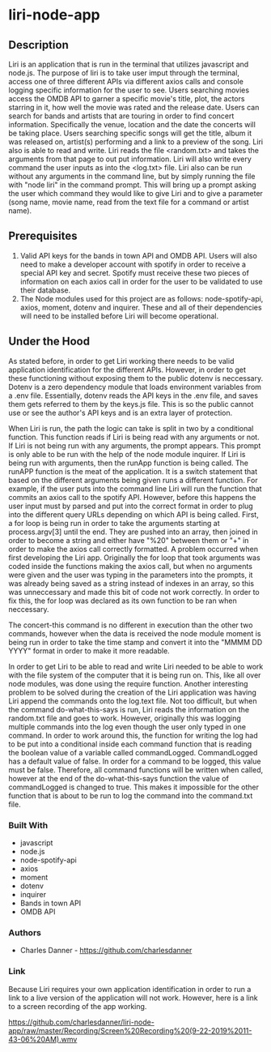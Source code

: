 # liri-node-app

## Description

Liri is an application that is run in the terminal that utilizes javascript and node.js. The purpose of liri is to take user imput through the terminal, access one of three different APIs via different axios calls and console logging specific information for the user to see. Users searching movies access the OMDB API to garner a specific movie's title, plot, the actors starring in it, how well the movie was rated and the release date. Users can search for bands and artists that are touring in order to find concert information. Specifically the venue, location and the date the concerts will be taking place. Users searching specific songs will get the title, album it was released on, artist(s) performing and a link to a preview of the song. Liri also is able to read and write. Liri reads the file <random.txt> and takes the arguments from that page to out put information. Liri will also write every command the user inputs as into the <log.txt> file. Liri also can be run without any arguments in the command line, but by simply running the file with "node liri" in the command prompt. This will bring up a prompt asking the user which command they would like to give Liri and to give a parameter (song name, movie name, read from the text file for a command or artist name). 

## Prerequisites

1. Valid API keys for the bands in town API and OMDB API. Users will also need to make a developer account with spotify in order to receive a special API key and secret. Spotify must receive these two pieces of information on each axios call in order for the user to be validated to use their database. 
2. The Node modules used for this project are as follows: node-spotify-api, axios, moment, dotenv and inquirer. These and all of their dependencies will need to be installed before Liri will become operational.

## Under the Hood

As stated before, in order to get Liri working there needs to be valid application identification for the different APIs. However, in order to get these functioning without exposing them to the public dotenv is neccessary. Dotenv is a zero dependency module that loads environment variables from a .env file. Essentially, dotenv reads the API keys in the .env file, and saves them gets referred to them by the keys.js file. This is so the public cannot use or see the author's API keys and is an extra layer of protection.

When Liri is run, the path the logic can take is split in two by a conditional function. This function reads if Liri is being read with any arguments or not. If Liri is not being run with any arguments, the prompt appears. This prompt is only able to be run with the help of the node module inquirer. If Liri is being run with arguments, then the runApp function is being called. The runAPP function is the meat of the application. It is a switch statement that based on the different arguments being given runs a different function. For example, if the user puts into the command line <node liri spotify-this-song born to be wild> Liri will run the function that commits an axios call to the spotify API. However, before this happens the user input must by parsed and put into the correct format in order to plug into the different query URLs depending on which API is being called. First, a for loop is being run in order to take the arguments starting at process.argv[3] until the end. They are pushed into an array, then joined in order to become a string and either have "%20" between them or "+" in order to make the axios call correctly formatted. A problem occurred when first developing the Liri app. Originally the for loop that took arguments was coded inside the functions making the axios call, but when no arguments were given and the user was typing in the parameters into the prompts, it was already being saved as a string instead of indexes in an array, so this was unneccessary and made this bit of code not work correctly. In order to fix this, the for loop was declared as its own function to be ran when neccessary. 
  
The concert-this command is no different in execution than the other two commands, however when the data is received the node module moment is being run in order to take the time stamp and convert it into the "MMMM DD YYYY" format in order to make it more readable. 
  
In order to get Liri to be able to read and write Liri needed to be able to work with the file system of the computer that it is being run on. This, like all over node modules, was done using the require function. Another interesting problem to be solved during the creation of the Liri application was having Liri append the commands onto the log.text file. Not too difficult, but when the command do-what-this-says is run, Liri reads the information on the random.txt file and goes to work. However, originally this was logging multiple commands into the log even though the user only typed in one command. In order to work around this, the function for writing the log had to be put into a conditional inside each command function that is reading the boolean value of a variable called commandLogged. CommandLogged has a default value of false. In order for a command to be logged, this value must be false. Therefore, all command functions will be written when called, however at the end of the do-what-this-says function the value of commandLogged is changed to true. This makes it impossible for the other function that is about to be run to log the command into the command.txt file.

### Built With

* javascript
* node.js
* node-spotify-api
* axios
* moment
* dotenv
* inquirer
* Bands in town API
* OMDB API

### Authors

* Charles Danner - https://github.com/charlesdanner

### Link 

Because Liri requires your own application identification in order to run a link to a live version of the application will not work. However, here is a link to a screen recording of the app working. 

https://github.com/charlesdanner/liri-node-app/raw/master/Recording/Screen%20Recording%20(9-22-2019%2011-43-06%20AM).wmv
